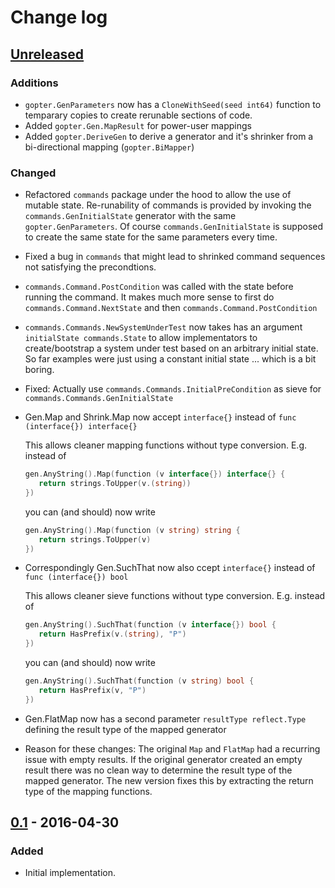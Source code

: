 # Change log

## [Unreleased]
### Additions
- `gopter.GenParameters` now has a `CloneWithSeed(seed int64)` function to
  temparary copies to create rerunable sections of code.
- Added `gopter.Gen.MapResult` for power-user mappings
- Added `gopter.DeriveGen` to derive a generator and it's shrinker from a
  bi-directional mapping (`gopter.BiMapper`)

### Changed
- Refactored `commands` package under the hood to allow the use of mutable state.
  Re-runability of commands is provided by invoking the `commands.GenInitialState`
  generator with the same `gopter.GenParameters`. Of course `commands.GenInitialState`
  is supposed to create the same state for the same parameters every time.
- Fixed a bug in `commands` that might lead to shrinked command sequences not
  satisfying the precondtions.
- `commands.Command.PostCondition` was called with the state before running the command. It makes
  much more sense to first do `commands.Command.NextState` and then `commands.Command.PostCondition`
- `commands.Commands.NewSystemUnderTest` now takes has an argument `initialState commands.State` to
  allow implementators to create/bootstrap a system under test based on an arbitrary initial state.
  So far examples were just using a constant initial state ... which is a bit boring.
- Fixed: Actually use `commands.Commands.InitialPreCondition` as sieve for
  `commands.Commands.GenInitialState`
- Gen.Map and Shrink.Map now accept `interface{}` instead of `func (interface{}) interface{}`

  This allows cleaner mapping functions without type conversion. E.g. instead of

  ```Go
  gen.AnyString().Map(function (v interface{}) interface{} {
     return strings.ToUpper(v.(string))
  })
  ```
  you can (and should) now write

  ```Go
  gen.AnyString().Map(function (v string) string {
     return strings.ToUpper(v)
  })
  ```
- Correspondingly Gen.SuchThat now also ccept `interface{}` instead of `func (interface{}) bool`

  This allows cleaner sieve functions without type conversion. E.g. instead of

  ```Go
  gen.AnyString().SuchThat(function (v interface{}) bool {
     return HasPrefix(v.(string), "P")
  })
  ```
  you can (and should) now write

  ```Go
  gen.AnyString().SuchThat(function (v string) bool {
     return HasPrefix(v, "P")
  })
  ```
- Gen.FlatMap now has a second parameter `resultType reflect.Type` defining the result type of the mapped generator
- Reason for these changes: The original `Map` and `FlatMap` had a recurring issue with empty results. If the original generator created an empty result there was no clean way to determine the result type of the mapped generator. The new version fixes this by extracting the return type of the mapping functions.

## [0.1] - 2016-04-30
### Added
- Initial implementation.

[Unreleased]: https://github.com/rerorero/gopter/compare/v0.1...HEAD
[0.1]: https://github.com/rerorero/gopter/tree/v0.1
